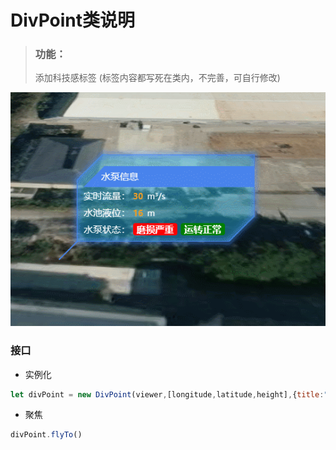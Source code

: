 **DivPoint类说明**
==============================
>### 功能：  
> 添加科技感标签  (标签内容都写死在类内，不完善，可自行修改)
>
![](科技感标签.gif)  
### 接口
- 实例化
```javascript
let divPoint = new DivPoint(viewer,[longitude,latitude,height],{title:"水泵信息",flow:30,stage:16,status:[{label:"磨损严重",state:0},{label:"运转正常",state:1}]})
```
- 聚焦
```javascript
divPoint.flyTo()
```